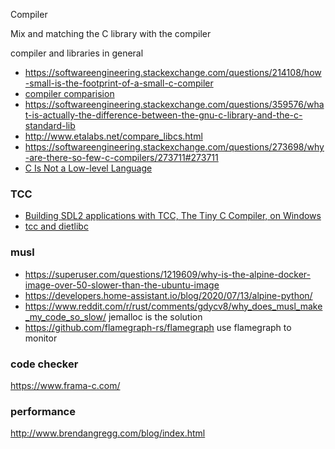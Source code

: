 Compiler 

Mix and matching the C library with the compiler 

compiler and libraries in general 
* https://softwareengineering.stackexchange.com/questions/214108/how-small-is-the-footprint-of-a-small-c-compiler
* [compiler comparision](https://colfaxresearch.com/compiler-comparison/)
* https://softwareengineering.stackexchange.com/questions/359576/what-is-actually-the-difference-between-the-gnu-c-library-and-the-c-standard-lib
* http://www.etalabs.net/compare_libcs.html
* https://softwareengineering.stackexchange.com/questions/273698/why-are-there-so-few-c-compilers/273711#273711
* [C Is Not a Low-level Language](https://queue.acm.org/detail.cfm?id=3212479)

### TCC
* [Building SDL2 applications with TCC, The Tiny C Compiler, on Windows](https://www.youtube.com/watch?v=HIV62ato9iA)
* [tcc and dietlibc](https://www.monperrus.net/martin/compiling-c-code-with-dietlibc-and-tcc) 


### musl 
* https://superuser.com/questions/1219609/why-is-the-alpine-docker-image-over-50-slower-than-the-ubuntu-image
* https://developers.home-assistant.io/blog/2020/07/13/alpine-python/
* https://www.reddit.com/r/rust/comments/gdycv8/why_does_musl_make_my_code_so_slow/ jemalloc is the solution
* https://github.com/flamegraph-rs/flamegraph use flamegraph to monitor

### code checker
https://www.frama-c.com/

### performance
http://www.brendangregg.com/blog/index.html
